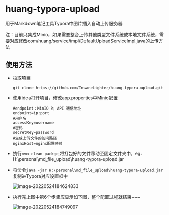 # huang-typora-upload

用于Markdown笔记工具Typora中图片插入自动上传服务器

注：目前只集成Minio，如果需要整合上传其他类型文件系统或本地文件系统，需要对应修改com/huang/service/impl/DefaultUploadServiceImpl.java的上传方法

## 使用方法

- 拉取项目

  ```shell
  git clone https://github.com/InsaneLighter/huang-typora-upload.git
  ```

- 使用idea打开项目，修改app.properties中Minio配置

  ```properties
  #endpoint：MinIO 的 API 通信地址
  endpoint=ip:port
  #用户名
  accessKey=username
  #密码
  secretKey=password
  #生成上传文件的访问路径
  nginxHost=nginx配置映射
  ```

- 执行`mvn clean packge`,将打包好的文件移动至固定文件夹中，eg. H:\personal\md_file_upload\huang-typora-upload.jar

- 将命令`java -jar H:\personal\md_file_upload\huang-typora-upload.jar `复制进Typora对应设置框中

  ![image-20220524184624833](http://150.158.169.154:9003/typora/typora_1653389187351_2022-05-24_72.png)



- 执行完上图中第6个步骤应显示如下图，整个配置过程就结束~~~

  ![image-20220524184749097](http://150.158.169.154:9003/typora/typora_1653389271639_2022-05-24_453.png)
